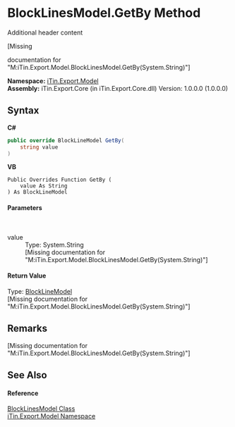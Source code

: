 # BlockLinesModel.GetBy Method 
Additional header content 

\[Missing <summary> documentation for "M:iTin.Export.Model.BlockLinesModel.GetBy(System.String)"\]

**Namespace:**&nbsp;<a href="N_iTin_Export_Model">iTin.Export.Model</a><br />**Assembly:**&nbsp;iTin.Export.Core (in iTin.Export.Core.dll) Version: 1.0.0.0 (1.0.0.0)

## Syntax

**C#**<br />
``` C#
public override BlockLineModel GetBy(
	string value
)
```

**VB**<br />
``` VB
Public Overrides Function GetBy ( 
	value As String
) As BlockLineModel
```


#### Parameters
&nbsp;<dl><dt>value</dt><dd>Type: System.String<br />\[Missing <param name="value"/> documentation for "M:iTin.Export.Model.BlockLinesModel.GetBy(System.String)"\]</dd></dl>

#### Return Value
Type: <a href="T_iTin_Export_Model_BlockLineModel">BlockLineModel</a><br />\[Missing <returns> documentation for "M:iTin.Export.Model.BlockLinesModel.GetBy(System.String)"\]

## Remarks
\[Missing <remarks> documentation for "M:iTin.Export.Model.BlockLinesModel.GetBy(System.String)"\]

## See Also


#### Reference
<a href="T_iTin_Export_Model_BlockLinesModel">BlockLinesModel Class</a><br /><a href="N_iTin_Export_Model">iTin.Export.Model Namespace</a><br />